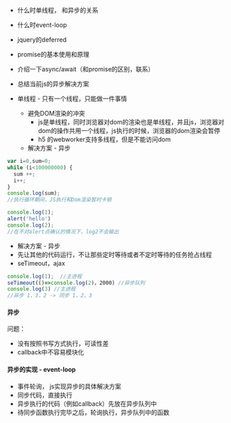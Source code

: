 - 什么时单线程， 和异步的关系
- 什么时event-loop
- jquery的deferred
- promise的基本使用和原理
- 介绍一下async/await（和promise的区别，联系）
- 总结当前js的异步解决方案

- 单线程 - 只有一个线程，只能做一件事情
  - 避免DOM渲染的冲突
    - js是单线程，同时浏览器对dom的渲染也是单线程，并且js，浏览器对dom的操作共用一个线程，js执行的时候，浏览器的dom渲染会暂停
    - h5 的webworker支持多线程，但是不能访问dom
  - 解决方案 - 异步
```js
var i=0,sum=0;
while (i<100000000) {
  sum ++;
  i++;
}
console.log(sum);
//执行循环期间，JS执行和Dom渲染暂时卡顿

console.log(1);
alert('hello')
console.log(2);
//在不对alert点确认的情况下，log2不会输出
```
- 解决方案 - 异步
- 先让其他的代码运行，不让那些定时等待或者不定时等待的任务抢占线程
- seTimeout，ajax
```js
console.log(1);  //主进程                          
seTimeout(()=>console.log(2)，2000) //异步队列  
console.log(3) //主进程
//异步 1，3，2 -> 同步 1，2，3
```
#### 异步
问题：
- 没有按照书写方式执行，可读性差
- callback中不容易模块化

#### 异步的实现 - event-loop
- 事件轮询， js实现异步的具体解决方案
- 同步代码，直接执行
- 异步执行的代码（例如callback）先放在异步队列中
- 待同步函数执行完毕之后，轮询执行，异步队列中的函数
